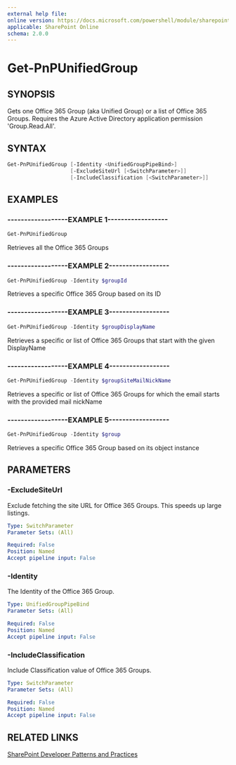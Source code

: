 ```yaml
---
external help file:
online version: https://docs.microsoft.com/powershell/module/sharepoint-pnp/get-pnpunifiedgroup
applicable: SharePoint Online
schema: 2.0.0
---
```

# Get-PnPUnifiedGroup

## SYNOPSIS
Gets one Office 365 Group (aka Unified Group) or a list of Office 365 Groups. Requires the Azure Active Directory application permission 'Group.Read.All'.

## SYNTAX 

```powershell
Get-PnPUnifiedGroup [-Identity <UnifiedGroupPipeBind>]
                    [-ExcludeSiteUrl [<SwitchParameter>]]
                    [-IncludeClassification [<SwitchParameter>]]
```

## EXAMPLES

### ------------------EXAMPLE 1------------------
```powershell
Get-PnPUnifiedGroup
```

Retrieves all the Office 365 Groups

### ------------------EXAMPLE 2------------------
```powershell
Get-PnPUnifiedGroup -Identity $groupId
```

Retrieves a specific Office 365 Group based on its ID

### ------------------EXAMPLE 3------------------
```powershell
Get-PnPUnifiedGroup -Identity $groupDisplayName
```

Retrieves a specific or list of Office 365 Groups that start with the given DisplayName

### ------------------EXAMPLE 4------------------
```powershell
Get-PnPUnifiedGroup -Identity $groupSiteMailNickName
```

Retrieves a specific or list of Office 365 Groups for which the email starts with the provided mail nickName

### ------------------EXAMPLE 5------------------
```powershell
Get-PnPUnifiedGroup -Identity $group
```

Retrieves a specific Office 365 Group based on its object instance

## PARAMETERS

### -ExcludeSiteUrl
Exclude fetching the site URL for Office 365 Groups. This speeds up large listings.

```yaml
Type: SwitchParameter
Parameter Sets: (All)

Required: False
Position: Named
Accept pipeline input: False
```

### -Identity
The Identity of the Office 365 Group.

```yaml
Type: UnifiedGroupPipeBind
Parameter Sets: (All)

Required: False
Position: Named
Accept pipeline input: False
```

### -IncludeClassification
Include Classification value of Office 365 Groups.

```yaml
Type: SwitchParameter
Parameter Sets: (All)

Required: False
Position: Named
Accept pipeline input: False
```

## RELATED LINKS

[SharePoint Developer Patterns and Practices](https://aka.ms/sppnp)